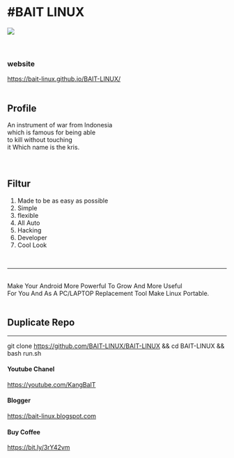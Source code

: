 <h1>#BAIT LINUX</h1>
<img src="https://d.top4top.io/p_2044mnp6q0.png">
<br>
<br>
<br>
<h3>website</h3>
<a href="https://bait-linux.github.io/BAIT-LINUX/">https://bait-linux.github.io/BAIT-LINUX/</a>
<br><br>
<h2>Profile</h2>
An instrument of war from Indonesia<br>
which is famous for being able<br>
to kill without touching<br>
it Which name is the kris.<br>
<br><br>
<h2>Filtur</h2>
<ol>
<li>Made to be as easy as possible</li>
<li>Simple</li>
<li>flexible</li>
<li>All Auto</li>
<li>Hacking</li>
<li>Developer</li>
<li>Cool Look</li>
</ol>
<br><hr/><br>
Make Your Android More Powerful To Grow And More Useful<br>For You And As A PC/LAPTOP Replacement Tool Make Linux Portable.
<br><br>
<h2>Duplicate Repo</h2>

-------------------------------------------------------------------

  git clone https://github.com/BAIT-LINUX/BAIT-LINUX && cd BAIT-LINUX && bash run.sh
  
  
<h4>Youtube Chanel</h4>
<a href="https://youtube.com/KangBaIT">https://youtube.com/KangBaIT</a>
<br>
<h4>Blogger</h4>
<a href="https://bait-linux.blogspot.com">https://bait-linux.blogspot.com</a>
<br>
<h4>Buy Coffee</h4>
<a href="https://bait-linux.000webhostapp.com/Dashboard/Donasi.html">https://bit.ly/3rY42vm</a>
